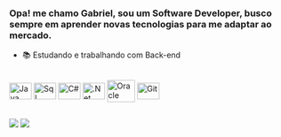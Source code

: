 ### Opa! me chamo Gabriel, sou um Software Developer, busco sempre em aprender novas tecnologias para me adaptar ao mercado.

- 📚 Estudando e trabalhando com Back-end

<div style="display: inline_block"><br>
  <img align="center" alt="Java" height="30" width="40" src="https://devicon-website.vercel.app/api/java/original.svg">
   <img align="center" alt="Sql" height="30" width="40" src="https://devicons.railway.app/i/mysql.svg">
  <img align="center" alt="C#" height="30" width="40" src="https://devicon-website.vercel.app/api/csharp/original.svg">
  <img align="center" alt=".Net" height="30" width="40" src="https://devicon-website.vercel.app/api/dotnetcore/original.svg">
  <img align="center" alt="Oracle" height="40" width="50" src="https://devicon-website.vercel.app/api/oracle/original.svg">
  <img align="center" alt="Git" height="30" width="40" src="https://devicon-website.vercel.app/api/git/plain-wordmark.svg">
</div>

##

<div> 
  <a href = "mailto:gabriel.souza.0ti@gmail.com"><img src="https://img.shields.io/badge/-Gmail-%23333?style=for-the-badge&logo=gmail&logoColor=white" target="_blank"></a>
  <a href="https://www.linkedin.com/in/gabriel-de-souza-nunes-7296291a8/" target="_blank"><img src="https://img.shields.io/badge/-LinkedIn-%230077B5?style=for-the-badge&logo=linkedin&logoColor=white" target="_blank"></a> 
  
</div>
